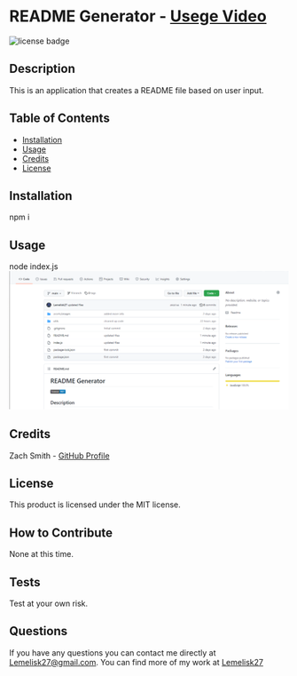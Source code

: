 # README Generator - [Usege Video](https://watch.screencastify.com/v/pzZ4PF8k9TKlZwKqMCPQ)
![license badge](https://img.shields.io/badge/license-MIT-blue)
## Description
This is an application that creates a README file based on user input.
## Table of Contents
- [Installation](#installation)
- [Usage](#usage)
- [Credits](#credits)
- [License](#license)
## Installation
npm i
## Usage
node index.js  
![screenshot](assets/images/screenshot.png)
## Credits
Zach Smith - [GitHub Profile](https://github.com/Lemelisk27)
## License
This product is licensed under the MIT license.
## How to Contribute
None at this time.
## Tests
Test at your own risk.
## Questions
If you have any questions you can contact me directly at Lemelisk27@gmail.com. You can find more of my work at [Lemelisk27](https://github.com/Lemelisk27)
